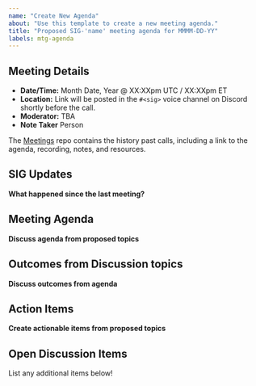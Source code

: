 ```yaml
---
name: "Create New Agenda"
about: "Use this template to create a new meeting agenda."
title: "Proposed SIG-'name' meeting agenda for MMMM-DD-YY"
labels: mtg-agenda
---
```


## Meeting Details

- **Date/Time:** Month Date, Year @ XX:XXpm UTC / XX:XXpm ET
- **Location:** Link will be posted in the `#<sig>` voice channel on Discord shortly before the call.
- **Moderator:** TBA
- **Note Taker** Person

The [<SIG> Meetings](https://github.com/o3de/foundation/tree/master/sigs) repo contains the history past calls, including a link to the agenda, recording, notes, and resources.

## SIG Updates

**What happened since the last meeting?**

## Meeting Agenda

**Discuss agenda from proposed topics**

## Outcomes from Discussion topics

**Discuss outcomes from agenda**

## Action Items

**Create actionable items from proposed topics**

## Open Discussion Items

List any additional items below!


